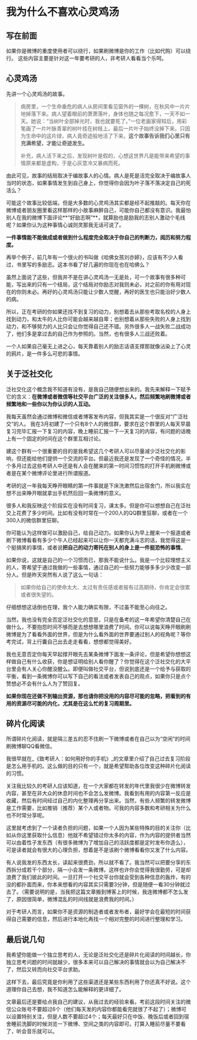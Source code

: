 # 我为什么不喜欢心灵鸡汤

## 写在前面

如果你是微博的重度使用者可以绕行，如果刷微博是你的工作（比如代购）可以绕行。 这些内容主要是针对这一年要考研的人，非考研人看看当个乐呵。

## 心灵鸡汤

先讲一个心灵鸡汤的故事。

> 病房里，一个生命垂危的病人从房间里看见窗外的一棵树，在秋风中一片片地掉落下来。病人望着眼前的萧萧落叶，身体也随之每况愈下，一天不如一天。她说：“当树叶全部掉光时，我也就要死了。”一位老画家得知后，用彩笔画了一片叶脉青翠的树叶挂在树枝上。最后一片叶子始终没掉下来。只因为生命中的这片绿，病人竟奇迹般地活了下来。**这个故事告诉我们心里只有充满希望，才能让奇迹发生。**
>
> 补充，病人活下来之后，发现树叶是假的，心想这世界凡是能带来希望的事情原来都是虚构，于是心灰意冷又暴病而死。

由此可见，故事的结局取决于编故事人的心情。病人是死是活完全取决于编故事人当时的状态，如果事情发生到自己身上，你觉得你会因为叶子落不落决定自己的死活么？

可能这个故事比较低端，但是大多数的心灵鸡汤其实都是经不起推敲的。每天你在微博或者朋友圈里看这样那样的小故事麻醉自己，可能你自己都没有意识。我最怕别人在我的微博下面评论**“好励志啊”**，就算励也是励我的志别人激动个毛线呢？如果你认为这种事情心诚则灵那我无话可说了。

**一件事情能不能做成或者做到什么程度完全取决于你自己的判断力，阅历和努力程度。**

再举个例子，前几年有一个很火的书叫做《哈佛女孩刘亦婷》，应该有不少人看过，书里写的多励志。这本书看了好几遍的你现在也在哈佛么？

虽然上面说了这些，但我并不是在讲心灵鸡汤一无是处，可一个故事有很多种可能，写出来的只有一个结局，这个结局对你励志对我则未必，对之前的你有用对现在的你则未必。再好的心灵鸡汤只能让少数人觉醒，再好的医生也只能治好少数人的病。

所以，正在考研的你如果还找不到复习的动力，别想着去从那些考取名校的人身上找到动力，和太牛的人比你可能会越来越自卑；也别想着从那些失败的人身上找到动力，和不够努力的人比只会让你觉得自己还不错。另外很多人一战失败二战成功了，他们多是拿过去的自己作为参照的。当然，也有很多人三战还败着。

一个人如果自己毫无上进之心，每天靠着别人的励志话语支撑那就像沾染上了心灵的鸦片，是一件多么可悲的事情。

## 关于泛社交化

泛社交化这个概念我不知道有没有，是我自己随便想出来的。我先来解释一下赋予它的含义：**在微博或者微信等社交平台广泛的关注很多人，然后频繁地刷微博或者频繁地和一些你以为你认识的人互动。**

我每天虽然会通过微博和微信或者博客发布内容，但我其实是一个很反对“广泛社交”的人。 我在3月初建了一个只有8个人的微信群，要求在这个群里的人每天早晨复习完毕汇报一下复习的内容，晚上睡前汇报一下一天复习的内容，有问题的话晚上有一个固定的时间在这个群里互相讨论。

建这个群有一个很重要的目的是我希望这几个考研人可以尽量减少泛社交化的影响，但还能给他们提供一个交流的平台。但最近我还是发现了一个奇怪的情况，半个多月过去这些考研人中还是有人会在醒来的第一时间习惯性的打开手机刷微博或者是在某个微博评论里进行所谓报道。

考研的这一年我每天睁开眼睛的第一件事就是下床洗漱然后出宿舍门，所以我实在想不出来睁开眼就拿出手机然后回一条微博的意义。

很多人和我反映这个阶段实在没有时间复习，课太多。但是你可以想想自己在泛社交上花费了多少时间。比如有没有时常在一个200人的QQ群里狂聊，或者在一个300人的微信群里狂聊。

你可能认为这样做可以激励自己，给自己动力。如果你认为早上醒来一个报道或者刷下微博看看有多少个牛人已经起来可以让你一天都充满斗志的话，我觉得这是一个挺搞笑的事情，或者说**把自己的动力寄托在别人的身上是一件挺恐怖的事情**。

如果你说，这就是自己的一个习惯而已，那我不能说什么。我是一个比较理想主义的人，寄希望于通过我做的一些事情，通过自己的一些努力能够多多少少改变一部分人。但是昨天突然有人说了这么一句话：

> 如果你给自己的使命太大、太过有责任感或者报有过高期待，你肯定会很累或者很失望的。

仔细想想这话倒也在理，我个人能力确实有限，不过虽不能至心向往之。

当然，我也没有完全否定泛社交化的意思，只是在备考的这一年希望你清楚自己在做什么，不要抱怨时间不够而是去想想哪里浪费了时间。你可以说每天睁开眼刷刷微博是为了看看外面的世界，但是为什么看外面的世界要通过别人的视角呢？等你考完试，背上行囊自己出去走走看看，想想都觉得美好。

我也无意否定你每天早起撑开眼先去某条微博下面发一条评论，但是希望你想想这样做自己有什么收获，你是想证明给别人看你醒了？你觉得在这个泛社交化的大平台里会有人关心你醒没醒么。即便叫做社交平台，但说到底还是一个给予与获取的平衡，看到一条微博你可以写下自己的看法或者发表自己的观点，如果你只是点个赞想必不会有什么人为了赞回复。

**如果你现在还做不到输出资源，那也请你把没用的内容尽可能的忽略，把看到的有用的资源尽可能的内化，尤其是在这么忙的复习周期里。**

## 碎片化阅读

所谓碎片化阅读，就是隔三差五的忍不住刷一下微博或者在自己以为“空闲”的时间刷微博聊QQ看微信。

我很早就在_《致考研人：如何用好你的手机》_的文章里介绍了自己过去复习阶段是怎么用手机的。这么做的目的只有一个，就是希望帮助各位改变这种碎片化阅读的习惯。

关注我比较久的考研人应该知道，在一个大家都在转发的年代里我很少在微博转发内容，甚至在非大众的休息时间也不会怎么发微博。我看到有用的内容第一反应是收藏，然后有时间经过自己的内化整理再分享出来。当然，有些人频繁的转发微博是工作需要，比如推销（推荐）某个人或者物。可我的内容多数和考研相关为什么也不时常分享呢。

这里就考虑到了一个读者负担的问题，如果一个人因为某些特殊的目的关注你（比如从你这里获取什么信息）他就不希望错过你太多的内容，作为内容的提供者当然可以由着性子发东西（有很多微博为了增加自己的活跃度都是定时发布你造么），可是读者就会有很大的心理负担，想着是不是该刷个微博看看你又发了什么内容。

有人说我发的东西太长，读起来很费劲，所以就不看了。我当然可以把要分享的东西拆分成若干个部分，隔一小会发一条微博。这样也许你会觉得我很勤劳，可是却浪费了我们彼此的时间。一旦打开一个社交平台你就会受到各种信息的轰炸，有的没的都扑面而来，你本来想看的内容其实只需要3分钟，但是随便一看30分钟就过去了。（需要说明的是，当我把这篇文章搬到博客上的时候，我连微博都不怎么发了，原因很简单，微博混乱的时间线就是浪费我的时间。）

对于考研人而言，如果你不是资源的制造者或者发布者，最好学会在最短的时间获得自己需要的信息，然后进行本地化再找一个相对完整的时间进行整理和学习。

## 最后说几句

我希望你能做一个独立思考的人，无论是泛社交化还是碎片化阅读的时间越长，你独立思考问题的时间就越少，很多本来可以自己解决的事情就会以为自己解决不了，然后又转而向社交平台求助。

这样下去，最后究竟是你利用了这些渠道还是某些东西利用了你还真不好说。这个道理你自己去想，我不知道怎么能解释的更详细了。

文章最后还是要给点我自己的建议，从我过去的经验来看。考前这段时间关注的微信公众账号不要超过6个（他们每天发的内容你都能看完就很了不起了）；微博可以设置特别关注，但是人数不要超过4个；每天最好只在中饭、晚饭后或者回到宿舍睡前洗脚的时候浏览一下微博、空间之类的内容即可。打算入睡前尽量不要看了，听会音乐就可以。

